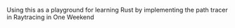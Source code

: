 Using this as a playground for learning Rust by implementing the path tracer in Raytracing in One Weekend
